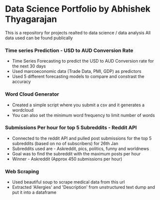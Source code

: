 # Data Science Portfolio by Abhishek Thyagarajan

This is a repository for projects realted to data science / data analysis
All data used can be found publically

### Time series Prediction - USD to AUD Conversion Rate 

* Time Series Forecasting to predict the USD to AUD Conversion rate for the next 30 days
* Used marcoeconomic data (Trade Data, PMI, GDP) as predictors
* Used 5 different forecasting models to compare and constrast the accuracy

### Word Cloud Generator 

* Created a simple script where you submit a csv and it generates a wordcloud
* You can also set the minimum word frequency to limit number of words

### Submissions Per hour for top 5 Subreddits - Reddit API 

* Connected to the reddit API and pulled post submissions for the top 5 subreddits (based on no of subscribers) for 26th Jan
* Subreddits used are - Askreddit, pics, politics, funny and worldnews
* Goal was to find the subreddit with the maximum posts per hour 
* Winner - Askreddit (Approx 450 submissions per hour)

### Web Scraping

* Used beautiful soup to scrape medical data from this url
* Extracted 'Allergies' and 'Description' from unstructured text dump and put it into a dataframe 
